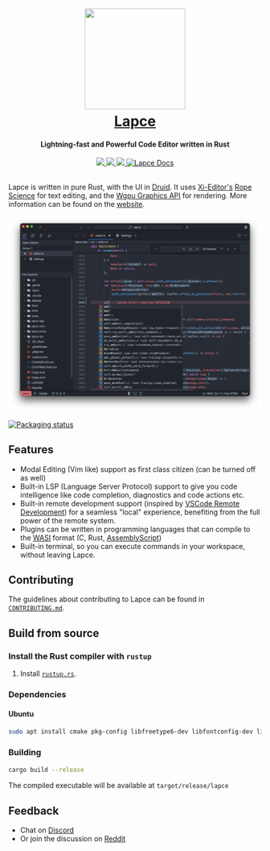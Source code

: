 <h1 align="center">
  <a href="https://lapce.dev" target="_blank">
  <img src="extra/images/logo.png" width=200 height=200/><br>
  Lapce
  </a>
</h1>

<h4 align="center">Lightning-fast and Powerful Code Editor written in Rust</h4>

<div align="center">
  <a href="https://github.com/lapce/lapce/actions/workflows/ci.yml" target="_blank">
    <img src="https://github.com/lapce/lapce/actions/workflows/ci.yml/badge.svg" />
  </a>
  <a href="https://discord.gg/n8tGJ6Rn6D" target="_blank">
    <img src="https://img.shields.io/discord/946858761413328946?logo=discord" />
  </a>
  <a href="https://matrix.to/#/#lapce-editor:matrix.org" target="_blank">
    <img src="https://img.shields.io/matrix/lapce-editor:matrix.org?color=turquoise&logo=Matrix" />
  </a>
  <a href="https://docs.lapce.dev" target="_blank">
      <img src="https://img.shields.io/static/v1?label=Docs&message=docs.lapce.dev&color=blue" alt="Lapce Docs">
  </a>
</div>
<br/>


Lapce is written in pure Rust, with the UI in [Druid](https://github.com/linebender/druid). It uses [Xi-Editor's](https://github.com/xi-editor/xi-editor) [Rope Science](https://xi-editor.io/docs/rope_science_00.html) for text editing, and the [Wgpu Graphics API](https://github.com/gfx-rs/wgpu) for rendering. More information can be found on the [website](https://lapce.dev).

![](https://github.com/lapce/lapce/blob/master/extra/images/screenshot.png?raw=true)

[![Packaging status](https://repology.org/badge/vertical-allrepos/lapce.svg)](https://repology.org/project/lapce/versions)

## Features

* Modal Editing (Vim like) support as first class citizen (can be turned off as well)
* Built-in LSP (Language Server Protocol) support to give you code intelligence like code completion, diagnostics and code actions etc.
* Built-in remote development support (inspired by [VSCode Remote Development](https://code.visualstudio.com/docs/remote/remote-overview)) for a seamless "local" experience, benefiting from the full power of the remote system.
* Plugins can be written in programming languages that can compile to the [WASI](https://wasi.dev/) format (C, Rust, [AssemblyScript](https://www.assemblyscript.org/))
* Built-in terminal, so you can execute commands in your workspace, without leaving Lapce.



## Contributing

The guidelines about contributing to Lapce can be found in
[`CONTRIBUTING.md`](CONTRIBUTING.md).

## Build from source

### Install the Rust compiler with `rustup`

1. Install [`rustup.rs`](https://rustup.rs/).

### Dependencies
#### Ubuntu
```sh
sudo apt install cmake pkg-config libfreetype6-dev libfontconfig-dev libxcb-xfixes0-dev libxkbcommon-dev python3
```
### Building
```sh
cargo build --release
```
The compiled executable will be available at `target/release/lapce`

## Feedback

* Chat on [Discord](https://discord.gg/n8tGJ6Rn6D)
* Or join the discussion on [Reddit](https://www.reddit.com/r/lapce/)
